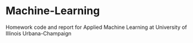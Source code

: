 # Machine-Learning

Homework code and report for Applied Machine Learning at University of Illinois Urbana-Champaign
